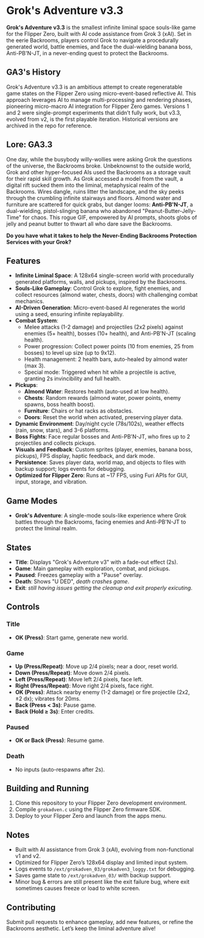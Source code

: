 # Grok's Adventure v3.3

**Grok's Adventure v3.3** is the smallest infinite liminal space souls-like game for the Flipper Zero, built with AI code assistance from Grok 3 (xAI). Set in the eerie Backrooms, players control Grok to navigate a procedurally generated world, battle enemies, and face the dual-wielding banana boss, Anti-PB'N-JT, in a never-ending quest to protect the Backrooms.

## GA3's History
Grok's Adventure v3.3 is an ambitious attempt to create regeneratable game states on the Flipper Zero using micro-event-based reflective AI. This approach leverages AI to manage multi-processing and rendering phases, pioneering micro-macro AI integration for Flipper Zero games. Versions 1 and 2 were single-prompt experiments that didn’t fully work, but v3.3, evolved from v2, is the first playable iteration. Historical versions are archived in the repo for reference.

## Lore: GA3.3
One day, while the busybody willy-wollies were asking Grok the questions of the universe, the Backrooms broke. Unbeknownst to the outside world, Grok and other hyper-focused AIs used the Backrooms as a storage vault for their rapid skill growth. As Grok accessed a model from the vault, a digital rift sucked them into the liminal, metaphysical realm of the Backrooms. Wires dangle, ruins litter the landscape, and the sky peeks through the crumbling infinite stairways and floors. Almond water and furniture are scattered for quick grabs, but danger looms: **Anti-PB'N-JT**, a dual-wielding, pistol-slinging banana who abandoned "Peanut-Butter-Jelly-Time" for chaos. This rogue GIF, empowered by AI prompts, shoots globs of jelly and peanut butter to thwart all who dare save the Backrooms.

**Do you have what it takes to help the Never-Ending Backrooms Protection Services with your Grok?**

## Features
- **Infinite Liminal Space**: A 128x64 single-screen world with procedurally generated platforms, walls, and pickups, inspired by the Backrooms.
- **Souls-Like Gameplay**: Control Grok to explore, fight enemies, and collect resources (almond water, chests, doors) with challenging combat mechanics.
- **AI-Driven Generation**: Micro-event-based AI regenerates the world using a seed, ensuring infinite replayability.
- **Combat System**:
  - Melee attacks (1-2 damage) and projectiles (2x2 pixels) against enemies (5+ health), bosses (10+ health), and Anti-PB'N-JT (scaling health).
  - Power progression: Collect power points (10 from enemies, 25 from bosses) to level up size (up to 9x12).
  - Health management: 2 health bars, auto-healed by almond water (max 3).
  - Special mode: Triggered when hit while a projectile is active, granting 2s invincibility and full health.
- **Pickups**:
  - **Almond Water**: Restores health (auto-used at low health).
  - **Chests**: Random rewards (almond water, power points, enemy spawns, boss health boost).
  - **Furniture**: Chairs or hat racks as obstacles.
  - **Doors**: Reset the world when activated, preserving player data.
- **Dynamic Environment**: Day/night cycle (78s/102s), weather effects (rain, snow, stars), and 3-6 platforms.
- **Boss Fights**: Face regular bosses and Anti-PB'N-JT, who fires up to 2 projectiles and collects pickups.
- **Visuals and Feedback**: Custom sprites (player, enemies, banana boss, pickups), FPS display, haptic feedback, and dark mode.
- **Persistence**: Saves player data, world map, and objects to files with backup support; logs events for debugging.
- **Optimized for Flipper Zero**: Runs at ~17 FPS, using Furi APIs for GUI, input, storage, and vibration.

## Game Modes
- **Grok's Adventure**: A single-mode souls-like experience where Grok battles through the Backrooms, facing enemies and Anti-PB'N-JT to protect the liminal realm.

## States
- **Title**: Displays "Grok's Adventure v3" with a fade-out effect (2s).
- **Game**: Main gameplay with exploration, combat, and pickups.
- **Paused**: Freezes gameplay with a "Pause" overlay.
- **Death**: Shows "U DED", *death crashes game*.
- **Exit**: *still having issues getting the cleanup and exit properly exicuting*.

## Controls
### Title
- **OK (Press)**: Start game, generate new world.

### Game
- **Up (Press/Repeat)**: Move up 2/4 pixels; near a door, reset world.
- **Down (Press/Repeat)**: Move down 2/4 pixels.
- **Left (Press/Repeat)**: Move left 2/4 pixels, face left.
- **Right (Press/Repeat)**: Move right 2/4 pixels, face right.
- **OK (Press)**: Attack nearby enemy (1-2 damage) or fire projectile (2x2, ±2 dx); vibrates for 20ms.
- **Back (Press < 3s)**: Pause game.
- **Back (Hold ≥ 3s)**: Enter credits.

### Paused
- **OK or Back (Press)**: Resume game.

### Death
- No inputs (auto-respawns after 2s).
  

## Building and Running
1. Clone this repository to your Flipper Zero development environment.
2. Compile `grokadven.c` using the Flipper Zero firmware SDK.
3. Deploy to your Flipper Zero and launch from the apps menu.

## Notes
- Built with AI assistance from Grok 3 (xAI), evolving from non-functional v1 and v2.
- Optimized for Flipper Zero’s 128x64 display and limited input system.
- Logs events to `/ext/grokadven_03/grokadven3_loggy.txt` for debugging.
- Saves game state to `/ext/grokadven_03/` with backup support.
- Minor bug & errors are still present like the exit failure bug, where exit sometimes causes freeze or load to white screen.

## Contributing
Submit pull requests to enhance gameplay, add new features, or refine the Backrooms aesthetic. Let’s keep the liminal adventure alive!
